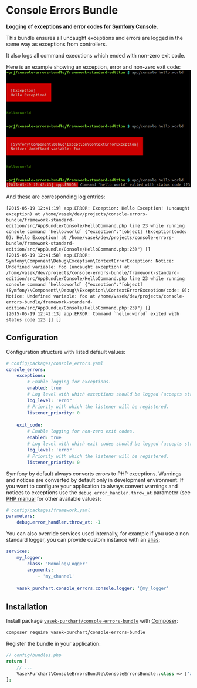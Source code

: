 Console Errors Bundle
=====================

**Logging of exceptions and error codes for [Symfony Console](http://symfony.com/doc/current/components/console/introduction.html).**

This bundle ensures all uncaught exceptions and errors are logged in the same way as exceptions from controllers.

It also logs all command executions which ended with non-zero exit code.

Here is an example showing an exception, error and non-zero exit code:
![Error reports from Console](docs/console-errors.png)

And these are corresponding log entries:
```
[2015-05-19 12:41:19] app.ERROR: Exception: Hello Exception! (uncaught exception) at /home/vasek/dev/projects/console-errors-bundle/framework-standard-edition/src/AppBundle/Console/HelloCommand.php line 23 while running console command `hello:world` {"exception":"[object] (Exception(code: 0): Hello Exception! at /home/vasek/dev/projects/console-errors-bundle/framework-standard-edition/src/AppBundle/Console/HelloCommand.php:23)"} []
[2015-05-19 12:41:58] app.ERROR: Symfony\Component\Debug\Exception\ContextErrorException: Notice: Undefined variable: foo (uncaught exception) at /home/vasek/dev/projects/console-errors-bundle/framework-standard-edition/src/AppBundle/Console/HelloCommand.php line 23 while running console command `hello:world` {"exception":"[object] (Symfony\\Component\\Debug\\Exception\\ContextErrorException(code: 0): Notice: Undefined variable: foo at /home/vasek/dev/projects/console-errors-bundle/framework-standard-edition/src/AppBundle/Console/HelloCommand.php:23)"} []
[2015-05-19 12:42:13] app.ERROR: Command `hello:world` exited with status code 123 [] []
```

Configuration
-------------

Configuration structure with listed default values:

```yaml
# config/packages/console_errors.yaml
console_errors:
    exceptions:
        # Enable logging for exceptions.
        enabled: true
        # Log level with which exceptions should be logged (accepts string or integer values).
        log_level: 'error'
        # Priority with which the listener will be registered.
        listener_priority: 0

    exit_code:
        # Enable logging for non-zero exit codes.
        enabled: true
        # Log level with which exit codes should be logged (accepts string or integer values).
        log_level: 'error'
        # Priority with which the listener will be registered.
        listener_priority: 0
```

Symfony by default always converts errors to PHP exceptions. Warnings and notices are converted by default only in development environment. If you want to configure your application to always convert warnings and notices to exceptions use the `debug.error_handler.throw_at` parameter (see [PHP manual](http://php.net/manual/en/errorfunc.constants.php) for other available values):
```yaml
# config/packages/framework.yaml
parameters:
    debug.error_handler.throw_at: -1
```

You can also override services used internally, for example if you use a non standard logger, you can provide custom instance with an [alias](http://symfony.com/doc/current/components/dependency_injection/advanced.html#aliasing):

```yaml
services:
    my_logger:
        class: 'Monolog\Logger'
        arguments:
            - 'my_channel'

    vasek_purchart.console_errors.console.logger: '@my_logger'
```

Installation
------------

Install package [`vasek-purchart/console-errors-bundle`](https://packagist.org/packages/vasek-purchart/console-errors-bundle) with [Composer](https://getcomposer.org/):

```bash
composer require vasek-purchart/console-errors-bundle
```

Register the bundle in your application:
```php
// config/bundles.php
return [
	// ...
	VasekPurchart\ConsoleErrorsBundle\ConsoleErrorsBundle::class => ['all' => true],
];
```
